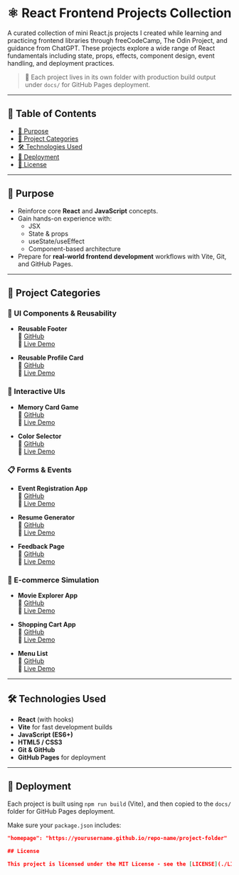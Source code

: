# ⚛️ React Frontend Projects Collection

A curated collection of mini React.js projects I created while learning and practicing frontend libraries through freeCodeCamp, The Odin Project, and guidance from ChatGPT. These projects explore a wide range of React fundamentals including state, props, effects, component design, event handling, and deployment practices.

> 📁 Each project lives in its own folder with production build output under `docs/` for GitHub Pages deployment.

---

## 📑 Table of Contents

- [🎯 Purpose](#-purpose)
- [🧩 Project Categories](#-project-categories)
- [🛠️ Technologies Used](#-technologies-used)
- [🔗 Deployment](#-deployment)
- [📄 License](#-license)

---

## 🎯 Purpose

- Reinforce core **React** and **JavaScript** concepts.
- Gain hands-on experience with:
  - JSX
  - State & props
  - useState/useEffect
  - Component-based architecture
- Prepare for **real-world frontend development** workflows with Vite, Git, and GitHub Pages.

---

## 🧩 Project Categories

### 🧱 UI Components & Reusability

- **Reusable Footer**  
  🔗 [GitHub](https://github.com/sadykovIsmail/frontend-projects-collection/tree/main/02-reusable-footer)  
  🔗 [Live Demo](https://sadykovismail.github.io/frontend-projects-collection/02-reusable-footer/)

- **Reusable Profile Card**  
  🔗 [GitHub](https://github.com/sadykovIsmail/frontend-projects-collection/tree/main/03-reusable-profile-card)  
  🔗 [Live Demo](https://sadykovismail.github.io/frontend-projects-collection/03-reusable-profile-card/)

### 🎨 Interactive UIs

- **Memory Card Game**  
  🔗 [GitHub](https://github.com/sadykovIsmail/frontend-projects-collection/tree/main/28-memory-card-game)  
  🔗 [Live Demo](https://sadykovismail.github.io/frontend-projects-collection/28-memory-card-game/)

- **Color Selector**  
  🔗 [GitHub](https://github.com/sadykovIsmail/frontend-projects-collection/tree/main/12-color-selector)  
  🔗 [Live Demo](https://sadykovismail.github.io/frontend-projects-collection/12-color-selector/)


### 📋 Forms & Events

- **Event Registration App**  
  🔗 [GitHub](https://github.com/sadykovIsmail/frontend-projects-collection/tree/main/24-event-registration-app)  
  🔗 [Live Demo](https://sadykovismail.github.io/frontend-projects-collection/24-event-registration-app/)

- **Resume Generator**  
  🔗 [GitHub](https://github.com/sadykovIsmail/frontend-projects-collection/tree/main/23-resume-generator)  
  🔗 [Live Demo](https://sadykovismail.github.io/frontend-projects-collection/23-resume-generator/)

- **Feedback Page**  
  🔗 [GitHub](https://github.com/sadykovIsmail/frontend-projects-collection/tree/main/15-feedback-page)  
  🔗 [Live Demo](https://sadykovismail.github.io/frontend-projects-collection/15-feedback-page/)


### 🛒 E-commerce Simulation


- **Movie Explorer App**  
  🔗 [GitHub](https://github.com/sadykovIsmail/frontend-projects-collection/tree/main/34-movie-explorer-app)  
  🔗 [Live Demo](https://sadykovismail.github.io/frontend-projects-collection/34-movie-explorer-app/)

- **Shopping Cart App**  
  🔗 [GitHub](https://github.com/sadykovIsmail/frontend-projects-collection/tree/main/32-shopping-cart)  
  🔗 [Live Demo](https://sadykovismail.github.io/frontend-projects-collection/32-shopping-cart/)

- **Menu List**  
  🔗 [GitHub](https://github.com/sadykovIsmail/frontend-projects-collection/tree/main/16-menu-list)  
  🔗 [Live Demo](https://sadykovismail.github.io/frontend-projects-collection/16-menu-list/)




---

## 🛠️ Technologies Used

- **React** (with hooks)
- **Vite** for fast development builds
- **JavaScript (ES6+)**
- **HTML5 / CSS3**
- **Git & GitHub**
- **GitHub Pages** for deployment

---

## 🔗 Deployment

Each project is built using `npm run build` (Vite), and then copied to the `docs/` folder for GitHub Pages deployment.

Make sure your `package.json` includes:
```json
"homepage": "https://yourusername.github.io/repo-name/project-folder"

## License

This project is licensed under the MIT License - see the [LICENSE](./LICENSE) file for details.
